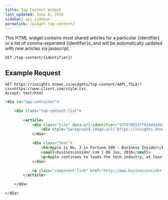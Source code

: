 ```yaml
---
title: Top Content Widget
last_updated: June 8, 2016
sidebar: api_sidebar
permalink: /widget-top-content/
---
```


This HTML widget contains most shared articles for a particular {identifier} or a list of comma-seperated {identifier}s, and will be automatically updated with new articles via javascript.

```
GET /top-content/{identifier}/
```

## Example Request

```
GET https://insights.knows.is/widgets/top-content/AAPL,TSLA/?css=https://www.client.com/style.css
Accept: text/html
```

```html
<div id="app-container">

    <div class="top-content-list">
        
        <article>
            <div class="tile" data-url-identifier="5755795537f91844a95254a7">
                <div style="background-image:url('https://insights.knows.is/external/image/?url=http://static2.businessinsider.com/image/5755795152bcd01d7b8c6cf9-1190-625/apple-is-the-top-tech-company-in-the-fortune-500.jpg');"></div>
            </div>

            <div class="text">
                <h4>Apple is No. 3 in Fortune 500 - Business Insider</h4>
                <small>businessinsider.com | 06 Jun, 2016</small>
                <p>Apple continues to leads the tech industry, at least when measuring by sales.</p>
            </div>

            <a class="component-link" href="http://www.businessinsider.com/apple-is-no-3-in-fortune-500-2016-6" target="_blank"><span></span></a>
        </article>

    </div>

</div>
```